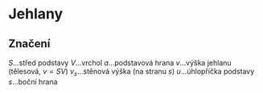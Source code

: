 # Jehlany
## Značení

$S$…střed podstavy
$V$…vrchol
$a$…podstavová hrana
$v$…výška jehlanu (tělesová, $v=SV$)
$v_s$…stěnová výška (na stranu $s$)
$u$…úhlopříčka podstavy
$s$…boční hrana

